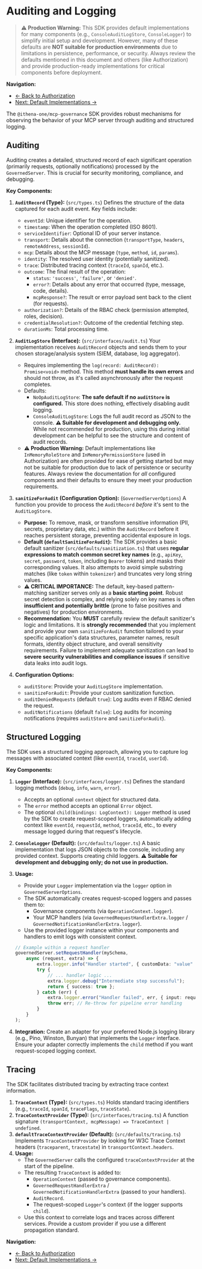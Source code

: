 # Auditing and Logging

> **⚠️ Production Warning:** This SDK provides default implementations for many components (e.g., `ConsoleAuditLogStore`, `ConsoleLogger`) to simplify initial setup and development. However, many of these defaults are **NOT suitable for production environments** due to limitations in persistence, performance, or security. Always review the defaults mentioned in this document and others (like Authorization) and provide production-ready implementations for critical components before deployment.

**Navigation:**
* [← Back to Authorization](./authorization.md)
* [Next: Default Implementations →](./defaults.md)

The `@ithena-one/mcp-governance` SDK provides robust mechanisms for observing the behavior of your MCP server through auditing and structured logging.

## Auditing

Auditing creates a detailed, structured record of each significant operation (primarily requests, optionally notifications) processed by the `GovernedServer`. This is crucial for security monitoring, compliance, and debugging.

**Key Components:**

1.  **`AuditRecord` (Type):** (`src/types.ts`) Defines the structure of the data captured for each audit event. Key fields include:
    *   `eventId`: Unique identifier for the operation.
    *   `timestamp`: When the operation completed (ISO 8601).
    *   `serviceIdentifier`: Optional ID of your server instance.
    *   `transport`: Details about the connection (`transportType`, `headers`, `remoteAddress`, `sessionId`).
    *   `mcp`: Details about the MCP message (`type`, `method`, `id`, `params`).
    *   `identity`: The resolved user identity (potentially sanitized).
    *   `trace`: Distributed tracing context (`traceId`, `spanId`, etc.).
    *   `outcome`: The final result of the operation:
        *   `status`: `'success'`, `'failure'`, or `'denied'`.
        *   `error?`: Details about any error that occurred (type, message, code, details).
        *   `mcpResponse?`: The result or error payload sent back to the client (for requests).
    *   `authorization?`: Details of the RBAC check (permission attempted, roles, decision).
    *   `credentialResolution?`: Outcome of the credential fetching step.
    *   `durationMs`: Total processing time.

2.  **`AuditLogStore` (Interface):** (`src/interfaces/audit.ts`) Your implementation receives `AuditRecord` objects and sends them to your chosen storage/analysis system (SIEM, database, log aggregator).
    *   Requires implementing the `log(record: AuditRecord): Promise<void>` method. This method **must handle its own errors** and should not throw, as it's called asynchronously after the request completes.
    *   Defaults:
        *   `NoOpAuditLogStore`: **The safe default if no `auditStore` is configured.** This store does nothing, effectively disabling audit logging.
        *   `ConsoleAuditLogStore`: Logs the full audit record as JSON to the console. **⚠️ Suitable for development and debugging only.** While not recommended for production, using this during initial development can be helpful to see the structure and content of audit records.
    *   **⚠️ Production Warning:** Default implementations like `InMemoryRoleStore` and `InMemoryPermissionStore` (used in Authorization) are often provided for ease of getting started but may not be suitable for production due to lack of persistence or security features. Always review the documentation for *all* configured components and their defaults to ensure they meet your production requirements.

3.  **`sanitizeForAudit` (Configuration Option):** (`GovernedServerOptions`) A function you provide to process the `AuditRecord` *before* it's sent to the `AuditLogStore`.
    *   **Purpose:** To remove, mask, or transform sensitive information (PII, secrets, proprietary data, etc.) within the `AuditRecord` before it reaches persistent storage, preventing accidental exposure in logs.
    *   **Default (`defaultSanitizeForAudit`):** The SDK provides a basic default sanitizer (`src/defaults/sanitization.ts`) that uses **regular expressions to match common secret key names** (e.g., `apiKey`, `secret`, `password`, `token`, including `Bearer` tokens) and masks their corresponding values. It also attempts to avoid simple substring matches (like `token` within `tokenizer`) and truncates very long string values.
    *   **⚠️ CRITICAL IMPORTANCE:** The default, key-based pattern-matching sanitizer serves only as a **basic starting point**. Robust secret detection is complex, and relying solely on key names is often **insufficient and potentially brittle** (prone to false positives and negatives) for production environments.
    *   **Recommendation:** You **MUST** carefully review the default sanitizer's logic and limitations. It is **strongly recommended** that you implement and provide your own `sanitizeForAudit` function tailored to your specific application's data structures, parameter names, result formats, identity object structure, and overall sensitivity requirements. Failure to implement adequate sanitization can lead to **severe security vulnerabilities and compliance issues** if sensitive data leaks into audit logs.

4.  **Configuration Options:**
    *   `auditStore`: Provide your `AuditLogStore` implementation.
    *   `sanitizeForAudit`: Provide your custom sanitization function.
    *   `auditDeniedRequests` (default `true`): Log audits even if RBAC denied the request.
    *   `auditNotifications` (default `false`): Log audits for incoming notifications (requires `auditStore` and `sanitizeForAudit`).

## Structured Logging

The SDK uses a structured logging approach, allowing you to capture log messages with associated context (like `eventId`, `traceId`, `userId`).

**Key Components:**

1.  **`Logger` (Interface):** (`src/interfaces/logger.ts`) Defines the standard logging methods (`debug`, `info`, `warn`, `error`).
    *   Accepts an optional `context` object for structured data.
    *   The `error` method accepts an optional `Error` object.
    *   The optional `child(bindings: LogContext): Logger` method is used by the SDK to create request-scoped loggers, automatically adding context like `eventId`, `requestId`, `method`, `traceId`, etc., to every message logged during that request's lifecycle.

2.  **`ConsoleLogger` (Default):** (`src/defaults/logger.ts`) A basic implementation that logs JSON objects to the console, including any provided context. Supports creating child loggers. **⚠️ Suitable for development and debugging only; do not use in production.**

3.  **Usage:**
    *   Provide your `Logger` implementation via the `logger` option in `GovernedServerOptions`.
    *   The SDK automatically creates request-scoped loggers and passes them to:
        *   Governance components (via `OperationContext.logger`).
        *   Your MCP handlers (via `GovernedRequestHandlerExtra.logger` / `GovernedNotificationHandlerExtra.logger`).
    *   Use the provided logger instance within your components and handlers to emit logs with consistent context.

    ```typescript
    // Example within a request handler
    governedServer.setRequestHandler(mySchema,
        async (request, extra) => {
            extra.logger.info("Handler started", { customData: "value" });
            try {
                // ... handler logic ...
                extra.logger.debug("Intermediate step successful");
                return { success: true };
            } catch (err) {
                extra.logger.error("Handler failed", err, { input: request.params });
                throw err; // Re-throw for pipeline error handling
            }
        }
    );
    ```

4.  **Integration:** Create an adapter for your preferred Node.js logging library (e.g., Pino, Winston, Bunyan) that implements the `Logger` interface. Ensure your adapter correctly implements the `child` method if you want request-scoped logging context.

## Tracing

The SDK facilitates distributed tracing by extracting trace context information.

1.  **`TraceContext` (Type):** (`src/types.ts`) Holds standard tracing identifiers (e.g., `traceId`, `spanId`, `traceFlags`, `traceState`).
2.  **`TraceContextProvider` (Type):** (`src/interfaces/tracing.ts`) A function signature `(transportContext, mcpMessage) => TraceContext | undefined`.
3.  **`defaultTraceContextProvider` (Default):** (`src/defaults/tracing.ts`) Implements `TraceContextProvider` by looking for W3C Trace Context headers (`traceparent`, `tracestate`) in `transportContext.headers`.
4.  **Usage:**
    *   The `GovernedServer` calls the configured `traceContextProvider` at the start of the pipeline.
    *   The resulting `TraceContext` is added to:
        *   `OperationContext` (passed to governance components).
        *   `GovernedRequestHandlerExtra` / `GovernedNotificationHandlerExtra` (passed to your handlers).
        *   `AuditRecord`.
        *   The request-scoped `Logger`'s context (if the logger supports `child`).
    *   Use this context to correlate logs and traces across different services. Provide a custom provider if you use a different propagation standard.

**Navigation:**
* [← Back to Authorization](./authorization.md)
* [Next: Default Implementations →](./defaults.md) 